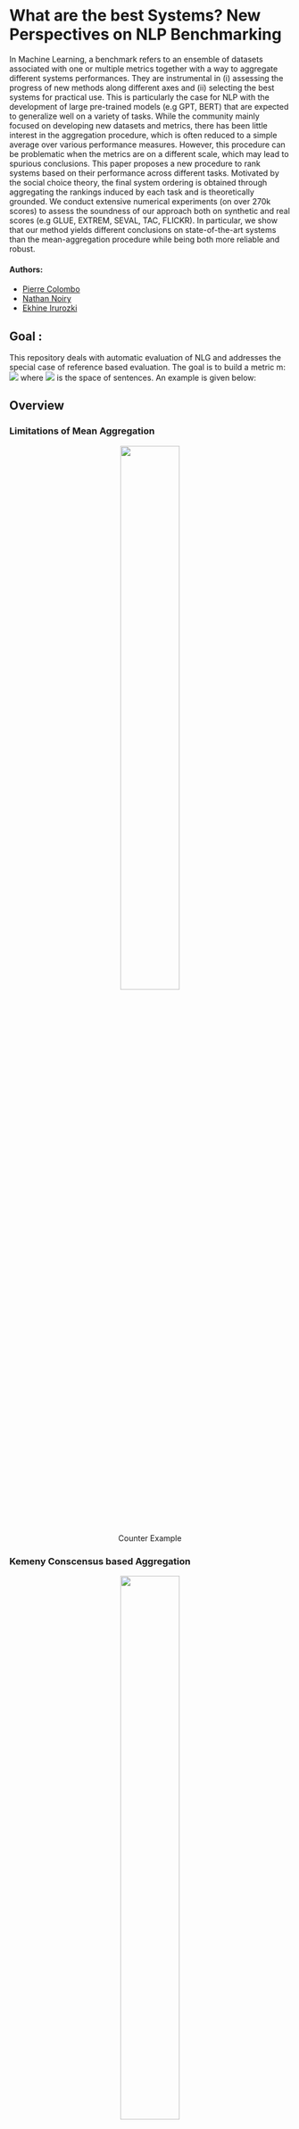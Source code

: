 # What are the best Systems? New Perspectives on NLP Benchmarking

In Machine Learning, a benchmark refers to an ensemble of datasets associated with one or multiple metrics together with a way to aggregate different systems performances. They are instrumental in  (i)  assessing the progress of new methods along different axes and (ii) selecting the best systems for practical use. This is particularly the case for NLP with the development of large pre-trained models (e.g GPT, BERT) that are expected to generalize well on a variety of tasks. While the community mainly focused on developing new datasets and metrics, there has been little interest in the aggregation procedure, which is often reduced to a simple average over various performance measures. However, this procedure can be problematic when the metrics are on a different scale, which may lead to spurious conclusions. This paper proposes a new procedure to rank systems based on their performance across different tasks. Motivated by the social choice theory, the final system ordering is obtained through aggregating the rankings induced by each task and is theoretically grounded. We conduct extensive numerical experiments (on over 270k scores) to assess the soundness of our approach both on synthetic and real scores (e.g GLUE, EXTREM, SEVAL, TAC, FLICKR). In particular, we show that our method yields different conclusions on state-of-the-art systems than the mean-aggregation procedure while being both more reliable and robust.




#### Authors:

* [Pierre Colombo](https://scholar.google.com/citations?user=yPoMt8gAAAAJ&hl=fr)
* [Nathan Noiry](https://noiry.perso.math.cnrs.fr/)
* [Ekhine Irurozki](https://scholar.google.com/citations?user=thlVrqIAAAAJ&hl=es)

## Goal :

This repository deals with automatic evaluation of NLG and addresses the special case of reference based evaluation. The goal is to build a metric m: <img src="https://render.githubusercontent.com/render/math?math=m : \mathcal{S} \times \mathcal{S} \rightarrow \mathcal{R}"> where <img src="https://render.githubusercontent.com/render/math?math=m : \mathcal{S}"> is the space of sentences. An example is given below:



## Overview

### Limitations of Mean Aggregation



<div align="center">
<figure>
    <img style="width:50%" src="https://user-images.githubusercontent.com/22492839/153153946-ea7b94cb-ed2d-496c-9c3b-bab712368191.png">
    <div align="center">
<figcaption> Counter Example </figcaption>
    </div>
</figure>
</div>

### Kemeny Conscensus based Aggregation

<div align="center">
<figure>
    <img style="width:50%" src="https://user-images.githubusercontent.com/22492839/153154009-3bde1420-7104-43ef-a71c-fd648cd2cc6e.png">
    <div align="center">
<figcaption> Kemeny Conscensus when Task Level Information is available </figcaption>
    </div>
</figure>
</div>



### Aggregation when Task Level Information is available


### Toy Data

<div align="center">
<figure>
    <img style="width:50%" src="https://user-images.githubusercontent.com/22492839/153154032-3863595c-e801-4cc9-b3c5-544a97e6ad54.png">
    <div align="center">
<figcaption> Toy Example </figcaption>
    </div>
</figure>
</div>


### Robustness Analysis
<div align="center">
<figure>
<img  style="width:50%"  src="https://user-images.githubusercontent.com/22492839/157666912-09dbe8b4-da95-48e1-b054-2a35f7b41b15.png">
        <div align="center">
<figcaption> Robustness Analysis </figcaption>
    </div>
</figure>
</div>


### Ranking Analysis

<div align="center">
<figure>
<img  style="width:50%"  src="https://user-images.githubusercontent.com/22492839/157666940-4dc58b96-45a0-4a3f-80e3-50e29cc40fb2.png">
        <div align="center">
<figcaption> Ranking Analysis </figcaption>
    </div>
</figure>
</div>



## Aggregation when Instance Level Information is available


<div align="center">
<figure>
    <img style="width:50%" src="https://user-images.githubusercontent.com/22492839/153154016-a9848d0d-7eaf-4526-82dc-634e1b1e4fdf.png">
    <div align="center">
<figcaption> Kemeny Conscensus when Task Level Information is available </figcaption>
    </div>
</figure>
</div>

### Robustness Analysis


<div align="center">
<figure>
<img  style="width:50%"   src="https://user-images.githubusercontent.com/22492839/157667196-1698a4ec-df22-4d7a-8a9b-4ac11eadff60.png">
        <div align="center">
<figcaption> Robustness Analysis With Instance Level Information </figcaption>
    </div>
</figure>
</div>

### Rank Analysis

<div align="center">
<figure>
<img  style="width:50%"   src="https://user-images.githubusercontent.com/22492839/157667235-5bd3260c-78fc-408f-842a-668fb2b3213a.png">
        <div align="center">
<figcaption> Ranking Analysis With Instance Level Information </figcaption>
    </div>
</figure>
</div>



## Reproducing the paper results

See notebooks.


## References

If you find this repo useful, please cite our papers:

```
@article{colombo2022best,
  title={What are the best systems? New perspectives on NLP Benchmarking},
  author={Colombo, Pierre and Noiry, Nathan and Irurozki, Ekhine and Clemencon, Stephan},
  journal={arXiv preprint arXiv:2202.03799},
  year={2022}
}
```

## Usage

### Python Function

Running our ranking is require a simple cpu. 

We provide example inputs under `<>.py`. For example for BaryScore

```

```

### Command Line Interface (CLI)

We provide a command line interface (CLI) of BERTScore as well as a python module. For the CLI, you can use it as
follows:

``` 
# TASK LEVEL INFORMATION
export PATH_TO_DF_TO_RANK=sample_df/glue.csv
export MODE=task_level

python ranking_cli.py --df_to_rank=$PATH_TO_DF_TO_RANK --mode=$MODE

# INSTANCE LEVEL INFORMATION
export PATH_TO_DF_TO_RANK=sample_df/TAC_08.csv
export MODE=instance_level
python ranking_cli.py --df_to_rank=$PATH_TO_DF_TO_RANK --mode=$MODE
```

See more options by `python score_cli.py -h`.


## Acknowledgements

This work was granted access
to the HPC resources of IDRIS under the allocation 2021-
101838 made by GENCI. Nathan is funded by the projet
ANR LIMPID.
